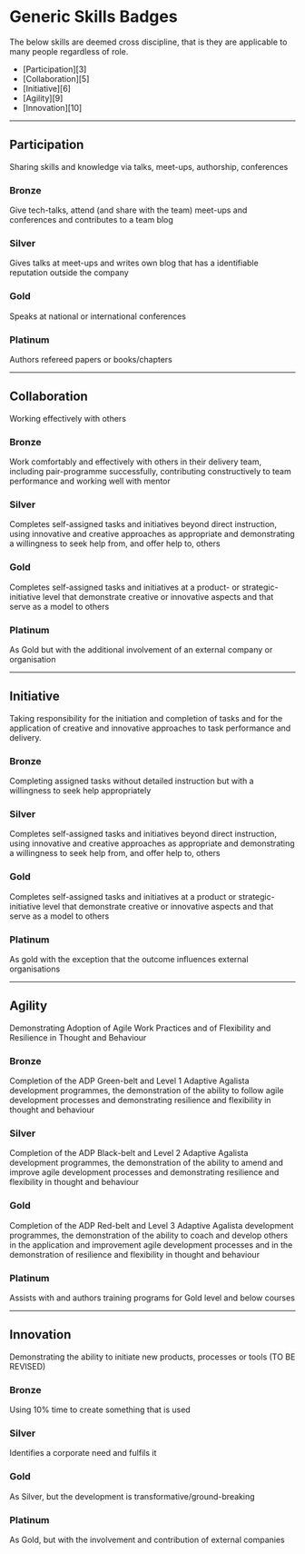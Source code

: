 # Generic Skills Badges

The below skills are deemed cross discipline, that is they are applicable to many people regardless of role.

- [Participation][3]
- [Collaboration][5]
- [Initiative][6]
- [Agility][9]
- [Innovation][10]

----
## Participation
Sharing skills and knowledge via talks, meet-ups, authorship, conferences
### Bronze
Give tech-talks, attend (and share with the team) meet-ups and conferences and contributes to a team blog
### Silver
Gives talks at meet-ups and writes own blog that has a identifiable reputation outside the company
### Gold
Speaks at national or international conferences
### Platinum
Authors refereed papers or books/chapters

----
## Collaboration
Working effectively with others
### Bronze
Work comfortably and effectively with others in their delivery team, including pair-programme successfully, contributing constructively to team performance and working well with mentor
### Silver
Completes self-assigned tasks and initiatives beyond direct instruction, using innovative and creative approaches as appropriate and demonstrating a willingness to seek help from, and offer help to, others
### Gold
Completes self-assigned tasks and initiatives at a product- or strategic-initiative level that demonstrate creative or innovative aspects and that serve as a model to others
### Platinum
As Gold but with the additional involvement of an external company or organisation

----
## Initiative
Taking responsibility for the initiation and completion of tasks and for the application of creative and innovative approaches to task performance and delivery.
### Bronze
Completing assigned tasks without detailed instruction but with a willingness to seek help appropriately
### Silver
Completes self-assigned tasks and initiatives beyond direct instruction, using innovative and creative approaches as appropriate and demonstrating a willingness to seek help from, and offer help to, others
### Gold
Completes self-assigned tasks and initiatives at a product or strategic-initiative level that demonstrate creative or innovative aspects and that serve as a model to others
### Platinum
As gold with the exception that the outcome influences external organisations

----
## Agility
Demonstrating Adoption of Agile Work Practices and of Flexibility and Resilience in Thought and Behaviour
### Bronze
Completion of the ADP Green-belt and Level 1 Adaptive Agalista development programmes, the demonstration of the ability to follow agile development processes and demonstrating resilience and flexibility in thought and behaviour
### Silver
Completion of the ADP Black-belt and Level 2 Adaptive Agalista development programmes, the demonstration of the ability to amend and improve agile development processes and demonstrating resilience and flexibility in thought and behaviour
### Gold
Completion of the ADP Red-belt and Level 3 Adaptive Agalista development programmes, the demonstration of the ability to coach and develop others in the application and improvement agile development processes and in the demonstration of resilience and flexibility in thought and behaviour
### Platinum
Assists with and authors training programs for Gold level and below courses

----
## Innovation
Demonstrating the ability to initiate new products, processes or tools (TO BE REVISED)
### Bronze
Using 10% time to create something that is used
### Silver
Identifies a corporate need and fulfils it
### Gold
As Silver, but the development is transformative/ground-breaking
### Platinum
As Gold, but with the involvement and contribution of external companies
